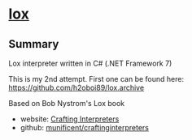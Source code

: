 # [lox](https://github.com/h2oboi89/lox)

## Summary

Lox interpreter written in C# (.NET Framework 7)

This is my 2nd attempt. First one can be found here: https://github.com/h2oboi89/lox.archive

Based on Bob Nystrom's Lox book
 - website: <a href="http://craftinginterpreters.com/">Crafting Interpreters</a>
 - github:  <a href="https://github.com/munificent/craftinginterpreters">munificent/craftinginterpreters</a>
